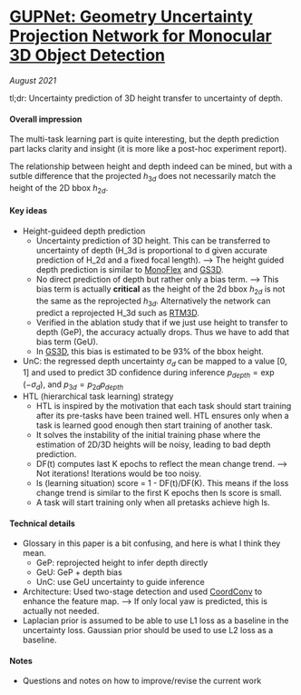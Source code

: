 # [GUPNet: Geometry Uncertainty Projection Network for Monocular 3D Object Detection](https://arxiv.org/abs/2107.13774)

_August 2021_

tl;dr: Uncertainty prediction of 3D height transfer to uncertainty of depth.

#### Overall impression
The multi-task learning part is quite interesting, but the depth prediction part lacks clarity and insight (it is more like a post-hoc experiment report).

The relationship between height and depth indeed can be mined, but with a sutble difference that the projected $h_{3d}$ does not necessarily match the height of the 2D bbox $h_{2d}$.

#### Key ideas
- Height-guideed depth prediction
	- Uncertainty prediction of 3D height. This can be transferred to uncertainty of depth (H_3d is proportional to d given accurate prediction of H_2d and a fixed focal length). --> The height guided depth prediction is similar to [MonoFlex](monoflex.md) and [GS3D](gs3d.md). 
	- No direct prediction of depth but rather only a bias term. --> This bias term is actually **critical** as the height of the 2d bbox $h_{2d}$ is not the same as the reprojected $h_{3d}$. Alternatively the network can predict a reprojected H_3d such as [RTM3D](rtm3d.md).
	- Verified in the ablation study that if we just use height to transfer to depth (GeP), the accuracy actually drops. Thus we have to add that bias term (GeU).
	- In [GS3D](gs3d.md), this bias is estimated to be 93% of the bbox height.
- UnC: the regressed depth uncertainty $\sigma_d$ can be mapped to a value [0, 1] and used to predict 3D confidence during inference $p_{depth} = \exp(-\sigma_d)$, and $p_{3d} = p_{2d} p_{depth}$
- HTL (hierarchical task learning) strategy
	- HTL is inspired by the motivation that each task should start training after its pre-tasks have been trained well. HTL ensures only when a task is learned good enough then start training of another task.
	- It solves the instability of the initial training phase where the estimation of 2D/3D heights will be noisy, leading to bad depth prediction.
	- DF(t) computes last K epochs to reflect the mean change trend. --> Not iterations! Iterations would be too noisy.
	- ls (learning situation) score = 1 - DF(t)/DF(K). This means if the loss change trend is similar to the first K epochs then ls score is small. 
	- A task will start training only when all pretasks achieve high ls.

#### Technical details
- Glossary in this paper is a bit confusing, and here is what I think they mean.
	- GeP: reprojected height to infer depth directly
	- GeU: GeP + depth bias
	- UnC: use GeU uncertainty to guide inference
- Architecture: Used two-stage detection and used [CoordConv](coordconv.md) to enhance the feature map. --> If only local yaw is predicted, this is actually not needed.
- Laplacian prior is assumed to be able to use L1 loss as a baseline in the uncertainty loss. Gaussian prior should be used to use L2 loss as a baseline.

#### Notes
- Questions and notes on how to improve/revise the current work  

